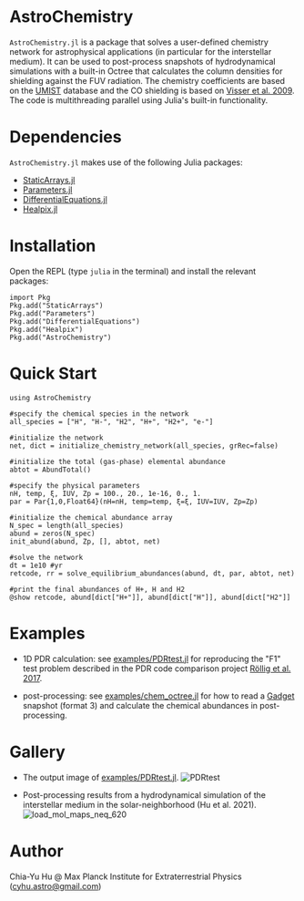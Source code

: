 # AstroChemistry

```AstroChemistry.jl``` is a package that solves a user-defined chemistry network for astrophysical applications (in particular for the interstellar medium). It can be used to post-process snapshots of hydrodynamical simulations with a built-in Octree that calculates the column densities for shielding against the FUV radiation. The chemistry coefficients are based on the [UMIST](http://udfa.ajmarkwick.net/index.php) database and the CO shielding is based on [Visser et al. 2009](https://home.strw.leidenuniv.nl/~ewine/photo/CO_photodissociation.html). The code is multithreading parallel using Julia's built-in functionality. 

# Dependencies
```AstroChemistry.jl``` makes use of the following Julia packages:
- [StaticArrays.jl](https://github.com/JuliaArrays/StaticArrays.jl)
- [Parameters.jl](https://github.com/mauro3/Parameters.jl)
- [DifferentialEquations.jl](https://github.com/SciML/DifferentialEquations.jl)
- [Healpix.jl](https://github.com/ziotom78/Healpix.jl)

# Installation
Open the REPL (type ```julia``` in the terminal) and install the relevant packages:
```
import Pkg
Pkg.add("StaticArrays")
Pkg.add("Parameters")
Pkg.add("DifferentialEquations")
Pkg.add("Healpix")
Pkg.add("AstroChemistry")
```
# Quick Start
```
using AstroChemistry

#specify the chemical species in the network
all_species = ["H", "H-", "H2", "H+", "H2+", "e-"]

#initialize the network
net, dict = initialize_chemistry_network(all_species, grRec=false)

#initialize the total (gas-phase) elemental abundance
abtot = AbundTotal()

#specify the physical parameters
nH, temp, ξ, IUV, Zp = 100., 20., 1e-16, 0., 1.
par = Par{1,0,Float64}(nH=nH, temp=temp, ξ=ξ, IUV=IUV, Zp=Zp)

#initialize the chemical abundance array
N_spec = length(all_species)
abund = zeros(N_spec)
init_abund(abund, Zp, [], abtot, net)

#solve the network
dt = 1e10 #yr
retcode, rr = solve_equilibrium_abundances(abund, dt, par, abtot, net)

#print the final abundances of H+, H and H2
@show retcode, abund[dict["H+"]], abund[dict["H"]], abund[dict["H2"]]
```

# Examples

- 1D PDR calculation: see [examples/PDRtest.jl](https://github.com/huchiayu/AstroChemistry.jl/blob/main/examples/PDRtest.jl) for reproducing the "F1" test problem described in the PDR code comparison project [Röllig et al. 2017](https://www.aanda.org/component/article?access=bibcode&bibcode=&bibcode=2007A%2526A...467..187RFUL).

- post-processing: see [examples/chem_octree.jl](https://github.com/huchiayu/AstroChemistry.jl/blob/main/examples/chem_octree.jl) for how to read a [Gadget](https://wwwmpa.mpa-garching.mpg.de/gadget4/) snapshot (format 3) and calculate the chemical abundances in post-processing.

# Gallery
- The output image of [examples/PDRtest.jl](https://github.com/huchiayu/AstroChemistry.jl/blob/main/examples/PDRtest.jl).
![PDRtest](https://user-images.githubusercontent.com/23061774/109493462-d1467d80-7a8c-11eb-94e4-3f03252bbf2c.png)

- Post-processing results from a hydrodynamical simulation of the interstellar medium in the solar-neighborhood (Hu et al. 2021).
![load_mol_maps_neq_620](https://user-images.githubusercontent.com/23061774/109887710-82facf80-7c82-11eb-8753-085ae225e497.png)

# Author
Chia-Yu Hu @ Max Planck Institute for Extraterrestrial Physics 
(cyhu.astro@gmail.com)
